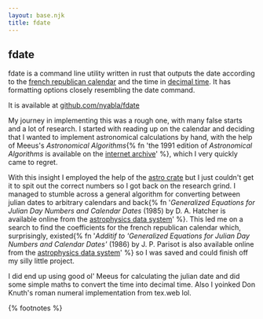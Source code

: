 ```yaml
---
layout: base.njk
title: fdate
---
```

## fdate

fdate is a command line utility written in rust that outputs the date according to the [french republican calendar](https://en.wikipedia.org/wiki/French_Republican_calendar) and the time in [decimal time](https://en.wikipedia.org/wiki/Decimal_time). It has formatting options closely resembling the date command.

It is available at [github.com/nyabla/fdate](https://github.com/nyabla/fdate)

My journey in implementing this was a rough one, with many false starts and a lot of research. I started with reading up on the calendar and deciding that I wanted to implement astronomical calculations by hand, with the help of Meeus's *Astronomical Algorithms*{% fn 'the 1991 edition of <i>Astronomical Algorithms</i> is available on the <a href="https://archive.org/details/astronomicalalgorithmsjeanmeeus1991/">internet archive</a>' %},
which I very quickly came to regret.

With this insight I employed the help of the [astro crate](https://crates.io/crates/astro) but I just couldn't get it to spit out the correct numbers so I got back on the research grind. I managed to stumble across a general algorithm for converting between julian dates to arbitrary calendars and back{% fn '<i>Generalized Equations for Julian Day Numbers and Calendar Dates</i> (1985) by D. A. Hatcher is available online from the <a href="https://ui.adsabs.harvard.edu/abs/1985QJRAS..26..151H">astrophysics data system</a>' %}.
This led me on a search to find the coefficients for the french republican calendar which, surprisingly, existed{% fn '<i>Additif to \'Generalized Equations for Julian Day Numbers and Calendar Dates\'</i> (1986) by J. P. Parisot is also available online from the <a href="https://ui.adsabs.harvard.edu/abs/1986QJRAS..27Q.506P">astrophysics data system</a>' %}
so I was saved and could finish off my silly little project.

I did end up using good ol' Meeus for calculating the julian date and did some simple maths to convert the time into decimal time. Also I yoinked Don Knuth's roman numeral implementation from tex.web lol.

{% footnotes %}
